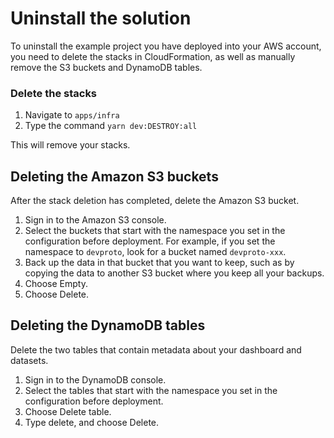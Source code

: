 # Uninstall the solution

To uninstall the example project you have deployed into your AWS account, you need to delete the stacks in CloudFormation, as well as manually remove the S3 buckets and DynamoDB tables.

### Delete the stacks

1. Navigate to `apps/infra`
1. Type the command `yarn dev:DESTROY:all`

This will remove your stacks.

## Deleting the Amazon S3 buckets

After the stack deletion has completed, delete the Amazon S3 bucket.

1. Sign in to the Amazon S3 console.
1. Select the buckets that start with the namespace you set in the configuration before deployment. For example, if you set the namespace to `devproto`, look for a bucket named `devproto-xxx`.
1. Back up the data in that bucket that you want to keep, such as by copying the data to another S3 bucket where you keep all your backups.
1. Choose Empty.
1. Choose Delete.

## Deleting the DynamoDB tables

Delete the two tables that contain metadata about your dashboard and datasets.

1. Sign in to the DynamoDB console.
1. Select the tables that start with the namespace you set in the configuration before deployment.
1. Choose Delete table.
1. Type delete, and choose Delete.